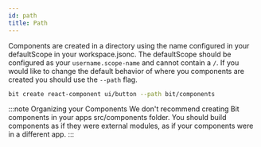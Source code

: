 ```yaml
---
id: path
title: Path
---
```


Components are created in a directory using the name configured in your defaultScope in your workspace.jsonc. The defaultScope should be configured as your `username.scope-name` and cannot contain a `/`. If you would like to change the default behavior of where you components are created you should use the `--path` flag.

```bash
bit create react-component ui/button --path bit/components
```

:::note Organizing your Components
We don't recommend creating Bit components in your apps src/components folder. You should build components as if they were external modules, as if your components were in a different app.
:::
